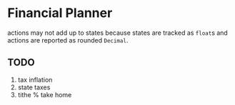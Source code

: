 # Financial Planner

actions may not add up to states because states are
tracked as `float`s and actions are reported as rounded
`Decimal`.

## TODO

1. tax inflation
2. state taxes
3. tithe % take home

